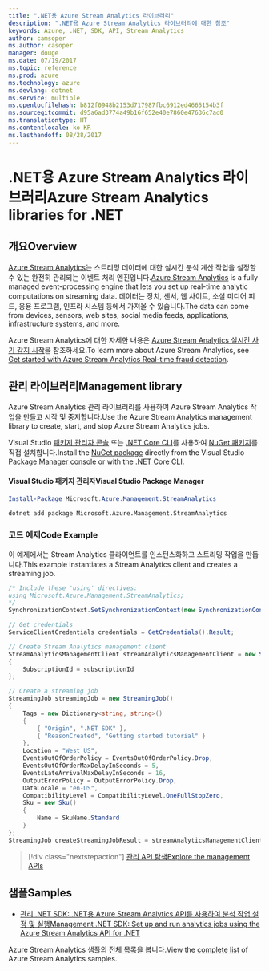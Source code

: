 ```yaml
---
title: ".NET용 Azure Stream Analytics 라이브러리"
description: ".NET용 Azure Stream Analytics 라이브러리에 대한 참조"
keywords: Azure, .NET, SDK, API, Stream Analytics
author: camsoper
ms.author: casoper
manager: douge
ms.date: 07/19/2017
ms.topic: reference
ms.prod: azure
ms.technology: azure
ms.devlang: dotnet
ms.service: multiple
ms.openlocfilehash: b812f0948b2153d717987fbc6912ed4665154b3f
ms.sourcegitcommit: d95a6ad3774a49b16f652e40e7860e47636c7ad0
ms.translationtype: HT
ms.contentlocale: ko-KR
ms.lasthandoff: 08/28/2017
---
```

# <a name="azure-stream-analytics-libraries-for-net"></a><span data-ttu-id="f8215-104">.NET용 Azure Stream Analytics 라이브러리</span><span class="sxs-lookup"><span data-stu-id="f8215-104">Azure Stream Analytics libraries for .NET</span></span>

## <a name="overview"></a><span data-ttu-id="f8215-105">개요</span><span class="sxs-lookup"><span data-stu-id="f8215-105">Overview</span></span>

<span data-ttu-id="f8215-106">[Azure Stream Analytics](/azure/stream-analytics/stream-analytics-introduction)는 스트리밍 데이터에 대한 실시간 분석 계산 작업을 설정할 수 있는 완전히 관리되는 이벤트 처리 엔진입니다.</span><span class="sxs-lookup"><span data-stu-id="f8215-106">[Azure Stream Analytics](/azure/stream-analytics/stream-analytics-introduction) is a fully managed event-processing engine that lets you set up real-time analytic computations on streaming data.</span></span> <span data-ttu-id="f8215-107">데이터는 장치, 센서, 웹 사이트, 소셜 미디어 피드, 응용 프로그램, 인프라 시스템 등에서 가져올 수 있습니다.</span><span class="sxs-lookup"><span data-stu-id="f8215-107">The data can come from devices, sensors, web sites, social media feeds, applications, infrastructure systems, and more.</span></span> 

<span data-ttu-id="f8215-108">Azure Stream Analytics에 대한 자세한 내용은 [Azure Stream Analytics 실시간 사기 감지 시작](/azure/stream-analytics/stream-analytics-real-time-fraud-detection)을 참조하세요.</span><span class="sxs-lookup"><span data-stu-id="f8215-108">To learn more about Azure Stream Analytics, see [Get started with Azure Stream Analytics Real-time fraud detection](/azure/stream-analytics/stream-analytics-real-time-fraud-detection).</span></span>


## <a name="management-library"></a><span data-ttu-id="f8215-109">관리 라이브러리</span><span class="sxs-lookup"><span data-stu-id="f8215-109">Management library</span></span>

<span data-ttu-id="f8215-110">Azure Stream Analytics 관리 라이브러리를 사용하여 Azure Stream Analytics 작업을 만들고 시작 및 중지합니다.</span><span class="sxs-lookup"><span data-stu-id="f8215-110">Use the Azure Stream Analytics management library to create, start, and stop Azure Stream Analytics jobs.</span></span>

<span data-ttu-id="f8215-111">Visual Studio [패키지 관리자 콘솔][PackageManager] 또는 [.NET Core CLI][DotNetCLI]를 사용하여 [NuGet 패키지](https://www.nuget.org/packages/Microsoft.Azure.Management.StreamAnalytics)를 직접 설치합니다.</span><span class="sxs-lookup"><span data-stu-id="f8215-111">Install the [NuGet package](https://www.nuget.org/packages/Microsoft.Azure.Management.StreamAnalytics) directly from the Visual Studio [Package Manager console][PackageManager] or with the [.NET Core CLI][DotNetCLI].</span></span>

#### <a name="visual-studio-package-manager"></a><span data-ttu-id="f8215-112">Visual Studio 패키지 관리자</span><span class="sxs-lookup"><span data-stu-id="f8215-112">Visual Studio Package Manager</span></span>

```powershell
Install-Package Microsoft.Azure.Management.StreamAnalytics
```

```bash
dotnet add package Microsoft.Azure.Management.StreamAnalytics
```

### <a name="code-example"></a><span data-ttu-id="f8215-113">코드 예제</span><span class="sxs-lookup"><span data-stu-id="f8215-113">Code Example</span></span>

<span data-ttu-id="f8215-114">이 예제에서는 Stream Analytics 클라이언트를 인스턴스화하고 스트리밍 작업을 만듭니다.</span><span class="sxs-lookup"><span data-stu-id="f8215-114">This example instantiates a Stream Analytics client and creates a streaming job.</span></span>

```csharp
/* Include these 'using' directives:
using Microsoft.Azure.Management.StreamAnalytics;
*/
SynchronizationContext.SetSynchronizationContext(new SynchronizationContext());

// Get credentials
ServiceClientCredentials credentials = GetCredentials().Result;

// Create Stream Analytics management client
StreamAnalyticsManagementClient streamAnalyticsManagementClient = new StreamAnalyticsManagementClient(credentials)
{
    SubscriptionId = subscriptionId
};

// Create a streaming job
StreamingJob streamingJob = new StreamingJob()
{
    Tags = new Dictionary<string, string>()
    {
        { "Origin", ".NET SDK" },
        { "ReasonCreated", "Getting started tutorial" }
    },
    Location = "West US",
    EventsOutOfOrderPolicy = EventsOutOfOrderPolicy.Drop,
    EventsOutOfOrderMaxDelayInSeconds = 5,
    EventsLateArrivalMaxDelayInSeconds = 16,
    OutputErrorPolicy = OutputErrorPolicy.Drop,
    DataLocale = "en-US",
    CompatibilityLevel = CompatibilityLevel.OneFullStopZero,
    Sku = new Sku()
    {
        Name = SkuName.Standard
    }
};
StreamingJob createStreamingJobResult = streamAnalyticsManagementClient.StreamingJobs.CreateOrReplace(streamingJob, resourceGroupName, streamingJobName);
```

> [!div class="nextstepaction"]
> [<span data-ttu-id="f8215-115">관리 API 탐색</span><span class="sxs-lookup"><span data-stu-id="f8215-115">Explore the management APIs</span></span>](/dotnet/api/overview/azure/streamanalytics/management)


## <a name="samples"></a><span data-ttu-id="f8215-116">샘플</span><span class="sxs-lookup"><span data-stu-id="f8215-116">Samples</span></span>

- [<span data-ttu-id="f8215-117">관리 .NET SDK: .NET용 Azure Stream Analytics API를 사용하여 분석 작업 설정 및 실행</span><span class="sxs-lookup"><span data-stu-id="f8215-117">Management .NET SDK: Set up and run analytics jobs using the Azure Stream Analytics API for .NET</span></span>](/azure/stream-analytics/stream-analytics-dotnet-management-sdk)

<span data-ttu-id="f8215-118">Azure Stream Analytics 샘플의 [전체 목록](https://azure.microsoft.com/resources/samples/?platform=dotnet&service=stream-analytics)을 봅니다.</span><span class="sxs-lookup"><span data-stu-id="f8215-118">View the [complete list](https://azure.microsoft.com/resources/samples/?platform=dotnet&service=stream-analytics) of Azure Stream Analytics samples.</span></span>

[PackageManager]: https://docs.microsoft.com/nuget/tools/package-manager-console
[DotNetCLI]: https://docs.microsoft.com/dotnet/core/tools/dotnet-add-package
